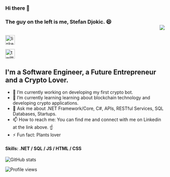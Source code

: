 ### Hi there 👋 
### The guy on the left is me, Stefan Djokic. 😄 <div align = 'right'>![](https://komarev.com/ghpvc/?username=StefanTheCode&color=purple)</div>

[<img src='https://camo.githubusercontent.com/0bfab11be8684b119d4b9d0415d4eb2b3b3ab49a1db7a56cf8f5f8e043b69f56/68747470733a2f2f696d672e736869656c64732e696f2f7374617469632f76313f636f6c6f723d626c7565266c6162656c3d6c696e6b6564696e266c6f676f3d6c696e6b6564696e266c6f676f436f6c6f723d7768697465267374796c653d666f722d7468652d6261646765266d6573736167653d436f6e6e656374' alt='linkedin' height='30'>](https://www.linkedin.com/in/djokic-stefan/) 

[<img src='https://camo.githubusercontent.com/78c8c588c16b5ec5ec7a2203dcd5f7c0614cf9a04b3eddc2f1f41d181b686f9f/68747470733a2f2f696d672e736869656c64732e696f2f7374617469632f76313f636f6c6f723d626c7565266c6162656c3d74776974746572266c6f676f3d74776974746572266c6f676f436f6c6f723d7768697465267374796c653d666f722d7468652d6261646765266d6573736167653d466f6c6c6f77' alt='twitter' height='30'>](https://twitter.com/TheCodeMan__) 

## I'm a Software Engineer, a Future Entrepreneur and a Crypto Lover.


- 🔭 I’m currently working on  developing my first crypto bot. 
- 🌱 I’m currently learning learning about blockchain technology and developing crypto applications. 
- 💬 Ask me about .NET Framework/Core, C#, APIs, RESTful Services, SQL Databases, Startups. 
- 📫 How to reach me: You can find me and connect with me on Linkedin at the link above. ☝️ 
- ⚡ Fun fact: Plants lover 

#### Skills: .NET / SQL / JS / HTML / CSS

![GitHub stats](https://github-readme-stats.vercel.app/api?username=StefanTheCode&show_icons=true)  

![Profile views](https://gpvc.arturio.dev/StefanTheCode)  
